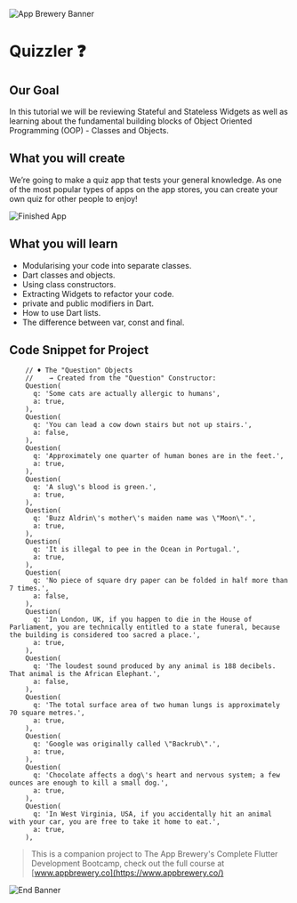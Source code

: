 ![App Brewery Banner](https://github.com/londonappbrewery/Images/blob/master/AppBreweryBanner.png)


# Quizzler ❓

## Our Goal

In this tutorial we will be reviewing Stateful and Stateless Widgets as well as learning about the fundamental building blocks of Object Oriented Programming (OOP) - Classes and Objects. 


## What you will create

We’re going to make a quiz app that tests your general knowledge. As one of the most popular types of apps on the app stores, you can create your own quiz for other people to enjoy!

![Finished App](https://github.com/londonappbrewery/Images/blob/master/quizzler-demo.gif)

## What you will learn

- Modularising your code into separate classes.
- Dart classes and objects.
- Using class constructors.
- Extracting Widgets to refactor your code.
- private and public modifiers in Dart.
- How to use Dart lists.
- The difference between var, const and final.

## Code Snippet for Project

```
    // ♦ The "Question" Objects
    //    → Created from the "Question" Constructor:
    Question(
      q: 'Some cats are actually allergic to humans',
      a: true,
    ),
    Question(
      q: 'You can lead a cow down stairs but not up stairs.',
      a: false,
    ),
    Question(
      q: 'Approximately one quarter of human bones are in the feet.',
      a: true,
    ),
    Question(
      q: 'A slug\'s blood is green.',
      a: true,
    ),
    Question(
      q: 'Buzz Aldrin\'s mother\'s maiden name was \"Moon\".',
      a: true,
    ),
    Question(
      q: 'It is illegal to pee in the Ocean in Portugal.',
      a: true,
    ),
    Question(
      q: 'No piece of square dry paper can be folded in half more than 7 times.',
      a: false,
    ),
    Question(
      q: 'In London, UK, if you happen to die in the House of Parliament, you are technically entitled to a state funeral, because the building is considered too sacred a place.',
      a: true,
    ),
    Question(
      q: 'The loudest sound produced by any animal is 188 decibels. That animal is the African Elephant.',
      a: false,
    ),
    Question(
      q: 'The total surface area of two human lungs is approximately 70 square metres.',
      a: true,
    ),
    Question(
      q: 'Google was originally called \"Backrub\".',
      a: true,
    ),
    Question(
      q: 'Chocolate affects a dog\'s heart and nervous system; a few ounces are enough to kill a small dog.',
      a: true,
    ),
    Question(
      q: 'In West Virginia, USA, if you accidentally hit an animal with your car, you are free to take it home to eat.',
      a: true,
    ),

```


>This is a companion project to The App Brewery's Complete Flutter Development Bootcamp, check out the full course at [www.appbrewery.co](https://www.appbrewery.co/)

![End Banner](https://github.com/londonappbrewery/Images/blob/master/readme-end-banner.png)
